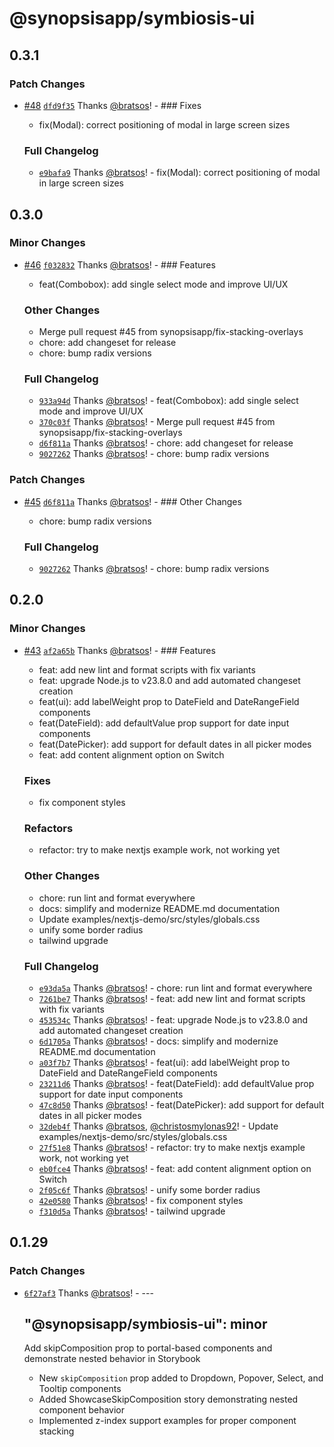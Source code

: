 # @synopsisapp/symbiosis-ui

## 0.3.1

### Patch Changes

- [#48](https://github.com/synopsisapp/symbiosis-ui/pull/48) [`dfd9f35`](https://github.com/synopsisapp/symbiosis-ui/commit/dfd9f35aa875cd0a16bc375d36f838f4c19302a9) Thanks [@bratsos](https://github.com/bratsos)! - ### Fixes

  - fix(Modal): correct positioning of modal in large screen sizes

  ### Full Changelog

  - [`e9bafa9`](https://github.com/synopsisapp/symbiosis-ui/commit/e9bafa9297577a0584bb74ea7513a4564fdc3e17) Thanks [@bratsos](https://github.com/bratsos)! - fix(Modal): correct positioning of modal in large screen sizes

## 0.3.0

### Minor Changes

- [#46](https://github.com/synopsisapp/symbiosis-ui/pull/46) [`f032832`](https://github.com/synopsisapp/symbiosis-ui/commit/f032832988bc700c9ffde4af57612539d1ee31c1) Thanks [@bratsos](https://github.com/bratsos)! - ### Features

  - feat(Combobox): add single select mode and improve UI/UX

  ### Other Changes

  - Merge pull request #45 from synopsisapp/fix-stacking-overlays
  - chore: add changeset for release
  - chore: bump radix versions

  ### Full Changelog

  - [`933a94d`](https://github.com/synopsisapp/symbiosis-ui/commit/933a94d51fa9d90602ba4fc47c86b4be7b595712) Thanks [@bratsos](https://github.com/bratsos)! - feat(Combobox): add single select mode and improve UI/UX
  - [`370c03f`](https://github.com/synopsisapp/symbiosis-ui/commit/370c03f091c857ee5f4126e2f380e8f85da72d23) Thanks [@bratsos](https://github.com/bratsos)! - Merge pull request #45 from synopsisapp/fix-stacking-overlays
  - [`d6f811a`](https://github.com/synopsisapp/symbiosis-ui/commit/d6f811a86b934dc59808f34c577f002dc5780b3f) Thanks [@bratsos](https://github.com/bratsos)! - chore: add changeset for release
  - [`9027262`](https://github.com/synopsisapp/symbiosis-ui/commit/9027262018bf2eca7ea08dbffa16c6bbd054c2ae) Thanks [@bratsos](https://github.com/bratsos)! - chore: bump radix versions

### Patch Changes

- [#45](https://github.com/synopsisapp/symbiosis-ui/pull/45) [`d6f811a`](https://github.com/synopsisapp/symbiosis-ui/commit/d6f811a86b934dc59808f34c577f002dc5780b3f) Thanks [@bratsos](https://github.com/bratsos)! - ### Other Changes

  - chore: bump radix versions

  ### Full Changelog

  - [`9027262`](https://github.com/synopsisapp/symbiosis-ui/commit/9027262018bf2eca7ea08dbffa16c6bbd054c2ae) Thanks [@bratsos](https://github.com/bratsos)! - chore: bump radix versions

## 0.2.0

### Minor Changes

- [#43](https://github.com/synopsisapp/symbiosis-ui/pull/43) [`af2a65b`](https://github.com/synopsisapp/symbiosis-ui/commit/af2a65b3dc3d56a59bdd1622f7c19969ebd33381) Thanks [@bratsos](https://github.com/bratsos)! - ### Features

  - feat: add new lint and format scripts with fix variants
  - feat: upgrade Node.js to v23.8.0 and add automated changeset creation
  - feat(ui): add labelWeight prop to DateField and DateRangeField components
  - feat(DateField): add defaultValue prop support for date input components
  - feat(DatePicker): add support for default dates in all picker modes
  - feat: add content alignment option on Switch

  ### Fixes

  - fix component styles

  ### Refactors

  - refactor: try to make nextjs example work, not working yet

  ### Other Changes

  - chore: run lint and format everywhere
  - docs: simplify and modernize README.md documentation
  - Update examples/nextjs-demo/src/styles/globals.css
  - unify some border radius
  - tailwind upgrade

  ### Full Changelog

  - [`e93da5a`](https://github.com/synopsisapp/symbiosis-ui/commit/e93da5afd6283ea3154df6c79a7b35c28be00443) Thanks [@bratsos](https://github.com/bratsos)! - chore: run lint and format everywhere
  - [`7261be7`](https://github.com/synopsisapp/symbiosis-ui/commit/7261be71ed910bcc4b56266372e459e384a448ac) Thanks [@bratsos](https://github.com/bratsos)! - feat: add new lint and format scripts with fix variants
  - [`453534c`](https://github.com/synopsisapp/symbiosis-ui/commit/453534cf0c85a5ad072c97b7afe836ec3c359586) Thanks [@bratsos](https://github.com/bratsos)! - feat: upgrade Node.js to v23.8.0 and add automated changeset creation
  - [`6d1705a`](https://github.com/synopsisapp/symbiosis-ui/commit/6d1705a7fca654c6beba72e9e264ace01b8c72cf) Thanks [@bratsos](https://github.com/bratsos)! - docs: simplify and modernize README.md documentation
  - [`a03f7b7`](https://github.com/synopsisapp/symbiosis-ui/commit/a03f7b724e0777b10e467248fb48a2c18dcb8735) Thanks [@bratsos](https://github.com/bratsos)! - feat(ui): add labelWeight prop to DateField and DateRangeField components
  - [`23211d6`](https://github.com/synopsisapp/symbiosis-ui/commit/23211d69c2f1b6fa049a0deece270a9000217f01) Thanks [@bratsos](https://github.com/bratsos)! - feat(DateField): add defaultValue prop support for date input components
  - [`47c8d50`](https://github.com/synopsisapp/symbiosis-ui/commit/47c8d50d26ad3c11fe50553806d46c20b23b8df0) Thanks [@bratsos](https://github.com/bratsos)! - feat(DatePicker): add support for default dates in all picker modes
  - [`32deb4f`](https://github.com/synopsisapp/symbiosis-ui/commit/32deb4fe11d2122fbb07c0eeecbeefa0ee053b52) Thanks [@bratsos](https://github.com/bratsos), [@christosmylonas92](https://github.com/christosmylonas92)! - Update examples/nextjs-demo/src/styles/globals.css
  - [`27f51e8`](https://github.com/synopsisapp/symbiosis-ui/commit/27f51e843caa0e2d3f40a4e2f025b77212d452cd) Thanks [@bratsos](https://github.com/bratsos)! - refactor: try to make nextjs example work, not working yet
  - [`eb0fce4`](https://github.com/synopsisapp/symbiosis-ui/commit/eb0fce4f65310d2cb88d5d5f22db87a93a940520) Thanks [@bratsos](https://github.com/bratsos)! - feat: add content alignment option on Switch
  - [`2f05c6f`](https://github.com/synopsisapp/symbiosis-ui/commit/2f05c6f2af79110b47814a8be8f1787c1a768ef0) Thanks [@bratsos](https://github.com/bratsos)! - unify some border radius
  - [`42e0580`](https://github.com/synopsisapp/symbiosis-ui/commit/42e058028b2c64ea228d513e77a80893c73cb8a1) Thanks [@bratsos](https://github.com/bratsos)! - fix component styles
  - [`f310d5a`](https://github.com/synopsisapp/symbiosis-ui/commit/f310d5afed6a0974a3d366874d21adccf4b5ebe0) Thanks [@bratsos](https://github.com/bratsos)! - tailwind upgrade

## 0.1.29

### Patch Changes

- [`6f27af3`](https://github.com/synopsisapp/symbiosis-ui/commit/6f27af3d42a9a32cfbd78832fee184913b8198cb) Thanks [@bratsos](https://github.com/bratsos)! - ---

  ## "@synopsisapp/symbiosis-ui": minor

  Add skipComposition prop to portal-based components and demonstrate nested behavior in Storybook

  - New `skipComposition` prop added to Dropdown, Popover, Select, and Tooltip components
  - Added ShowcaseSkipComposition story demonstrating nested component behavior
  - Implemented z-index support examples for proper component stacking
